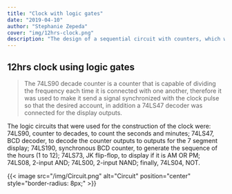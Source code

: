 ```yaml
---
title: "Clock with logic gates"
date: "2019-04-10"
author: "Stephanie Zepeda"
cover: "img/12hrs-clock.png"
description: "The design of a sequential circuit with counters, which would have the function of a 12-hour clock. It would have an output that will indicate PM or AM, the clock could be started at anytime, and it could be reset."
---
```


## 12hrs clock using logic gates

>The 74LS90 decade counter is a counter that is capable of dividing the frequency each time it is connected with one another, therefore it was used to make it send a signal synchronized with the clock pulse so that the desired account, in addition a 74LS47 decoder was connected for the display outputs.

The logic circuits that were used for the construction of the clock were: 74LS90, counter to decades, to count the seconds and minutes; 74LS47, BCD decoder, to decode the counter outputs to outputs for the 7 segment display; 74LS190, synchronous BCD counter, to generate the sequence of the hours (1 to 12); 74LS73, JK flip-flop, to display if it is AM OR PM; 74LS08, 2-input AND; 74LS00, 2-input NAND; finally, 74LS04, NOT.

{{< image src="/img/Circuit.png" alt="Circuit" position="center" style="border-radius: 8px;" >}}
